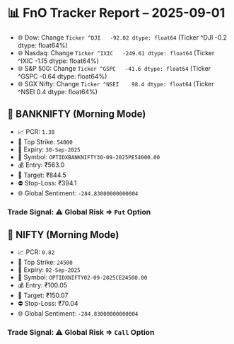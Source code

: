 # 📊 FnO Tracker Report – 2025-09-01
- 🌐 Dow: Change `Ticker
^DJI   -92.02
dtype: float64` (Ticker
^DJI   -0.2
dtype: float64%)
- 🌐 Nasdaq: Change `Ticker
^IXIC   -249.61
dtype: float64` (Ticker
^IXIC   -1.15
dtype: float64%)
- 🌐 S&P 500: Change `Ticker
^GSPC   -41.6
dtype: float64` (Ticker
^GSPC   -0.64
dtype: float64%)
- 🌐 SGX Nifty: Change `Ticker
^NSEI    98.4
dtype: float64` (Ticker
^NSEI    0.4
dtype: float64%)
## 📘 BANKNIFTY (Morning Mode)
- 📈 PCR: `1.38`
- 🔢 Top Strike: `54000`
- 📆 Expiry: `30-Sep-2025`
- 🎫 Symbol: `OPTIDXBANKNIFTY30-09-2025PE54000.00`
- 💰 Entry: ₹563.0
- 🎯 Target: ₹844.5
- ⛔ Stop-Loss: ₹394.1
- 🌐 Global Sentiment: `-284.83000000000004`
### Trade Signal: ⚠️ Global Risk ⇒ `Put` Option
## 📘 NIFTY (Morning Mode)
- 📈 PCR: `0.82`
- 🔢 Top Strike: `24500`
- 📆 Expiry: `02-Sep-2025`
- 🎫 Symbol: `OPTIDXNIFTY02-09-2025CE24500.00`
- 💰 Entry: ₹100.05
- 🎯 Target: ₹150.07
- ⛔ Stop-Loss: ₹70.04
- 🌐 Global Sentiment: `-284.83000000000004`
### Trade Signal: ⚠️ Global Risk ⇒ `Call` Option